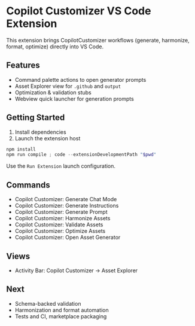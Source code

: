 # Copilot Customizer VS Code Extension

This extension brings CopilotCustomizer workflows (generate, harmonize, format, optimize) directly into VS Code.

## Features
- Command palette actions to open generator prompts
- Asset Explorer view for `.github` and `output`
- Optimization & validation stubs
- Webview quick launcher for generation prompts

## Getting Started
1. Install dependencies
2. Launch the extension host

```powershell
npm install
npm run compile ; code --extensionDevelopmentPath "$pwd"
```

Use the `Run Extension` launch configuration.

## Commands
- Copilot Customizer: Generate Chat Mode
- Copilot Customizer: Generate Instructions
- Copilot Customizer: Generate Prompt
- Copilot Customizer: Harmonize Assets
- Copilot Customizer: Validate Assets
- Copilot Customizer: Optimize Assets
- Copilot Customizer: Open Asset Generator

## Views
- Activity Bar: Copilot Customizer → Asset Explorer

## Next
- Schema-backed validation
- Harmonization and format automation
- Tests and CI, marketplace packaging
